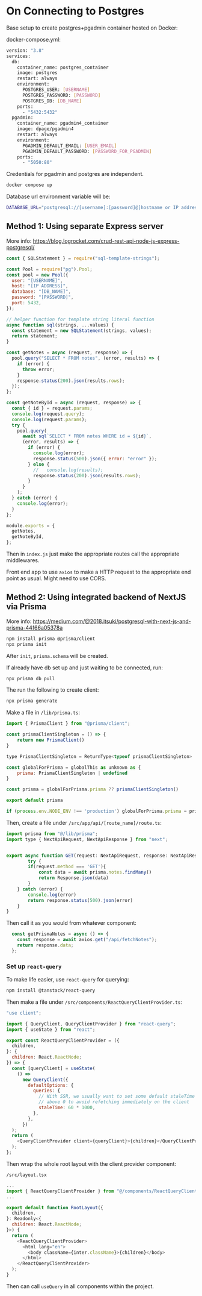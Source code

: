# On Connecting to Postgres

Base setup to create postgres+pgadmin container hosted on Docker:

docker-compose.yml:

```bash
version: "3.8"
services:
  db:
    container_name: postgres_container
    image: postgres
    restart: always
    environment:
      POSTGRES_USER: [USERNAME]
      POSTGRES_PASSWORD: [PASSWORD]
      POSTGRES_DB: [DB_NAME]
    ports:
      - "5432:5432"
  pgadmin:
    container_name: pgadmin4_container
    image: dpage/pgadmin4
    restart: always
    environment:
      PGADMIN_DEFAULT_EMAIL: [USER_EMAIL]
      PGADMIN_DEFAULT_PASSWORD: [PASSWORD_FOR_PGADMIN]
    ports:
      - "5050:80"
```

Credentials for pgadmin and postgres are independent.

```bash
docker compose up
```

Database url environment variable will be:

```bash
DATABASE_URL="postgresql://[username]:[password]@[hostname or IP address]:5432/[db_name]?schema=public"
```

## Method 1: Using separate Express server

More info: <https://blog.logrocket.com/crud-rest-api-node-js-express-postgresql/>

```javascript
const { SQLStatement } = require("sql-template-strings");

const Pool = require("pg").Pool;
const pool = new Pool({
  user: "[USERNAME]",
  host: "[IP ADDRESS]",
  database: "[DB_NAME]",
  password: "[PASSWORD]",
  port: 5432,
});

// helper function for template string literal function
async function sql(strings, ...values) {
  const statement = new SQLStatement(strings, values);
  return statement;
}

const getNotes = async (request, response) => {
  pool.query("SELECT * FROM notes", (error, results) => {
    if (error) {
      throw error;
    }
    response.status(200).json(results.rows);
  });
};

const getNoteById = async (request, response) => {
  const { id } = request.params;
  console.log(request.query);
  console.log(request.params);
  try {
    pool.query(
      await sql`SELECT * FROM notes WHERE id = ${id}`,
      (error, results) => {
        if (error) {
          console.log(error);
          response.status(500).json({ error: "error" });
        } else {
          //   console.log(results);
          response.status(200).json(results.rows);
        }
      }
    );
  } catch (error) {
    console.log(error);
  }
};

module.exports = {
  getNotes,
  getNoteById,
};
```

Then in `index.js` just make the appropriate routes call the appropriate middlewares.

Front end app to use `axios` to make a HTTP request to the appropriate end point as usual. Might need to use CORS.

## Method 2: Using integrated backend of NextJS via Prisma

More info: <https://medium.com/@2018.itsuki/postgresql-with-next-js-and-prisma-44f66a05378a>

```bash
npm install prisma @prisma/client
npx prisma init
```

After `init`, `prisma.schema` will be created.

If already have db set up and just waiting to be connected, run:

```bash
npx prisma db pull
```

The run the following to create client:

```bash
npx prisma generate
```

Make a file in `/lib/prisma.ts`:

```javascript
import { PrismaClient } from "@prisma/client";

const prismaClientSingleton = () => {
    return new PrismaClient()
}

type PrismaClientSingleton = ReturnType<typeof prismaClientSingleton>

const globalForPrisma = globalThis as unknown as {
    prisma: PrismaClientSingleton | undefined
}

const prisma = globalForPrisma.prisma ?? prismaClientSingleton()

export default prisma

if (process.env.NODE_ENV !== 'production') globalForPrisma.prisma = prisma
```

Then, create a file under `/src/app/api/[route_name]/route.ts`:

```javascript
import prisma from "@/lib/prisma";
import type { NextApiRequest, NextApiResponse } from "next";


export async function GET(request: NextApiRequest, response: NextApiResponse) {
        try {
        if(request.method === 'GET'){
            const data = await prisma.notes.findMany()
            return Response.json(data)
        }
    } catch (error) {
        console.log(error)
        return response.status(500).json(error)
    }
}
```

Then call it as you would from whatever component:

```javascript
  const getPrismaNotes = async () => {
    const response = await axios.get("/api/fetchNotes");
    return response.data;
  };
```

### Set up `react-query`

To make life easier, use `react-query` for querying:

```bash
npm install @tanstack/react-query
```

Then make a file under `/src/components/ReactQueryClientProvider.ts`:

```javascript
"use client";

import { QueryClient, QueryClientProvider } from "react-query";
import { useState } from "react";

export const ReactQueryClientProvider = ({
  children,
}: {
  children: React.ReactNode;
}) => {
  const [queryClient] = useState(
    () =>
      new QueryClient({
        defaultOptions: {
          queries: {
            // With SSR, we usually want to set some default staleTime
            // above 0 to avoid refetching immediately on the client
            staleTime: 60 * 1000,
          },
        },
      })
  );
  return (
    <QueryClientProvider client={queryClient}>{children}</QueryClientProvider>
  );
};
```

Then wrap the whole root layout with the client provider component:

`/src/layout.tsx`

```javascript
...
import { ReactQueryClientProvider } from "@/components/ReactQueryClientProvider";
...

export default function RootLayout({
  children,
}: Readonly<{
  children: React.ReactNode;
}>) {
  return (
    <ReactQueryClientProvider>
      <html lang="en">
        <body className={inter.className}>{children}</body>
      </html>
    </ReactQueryClientProvider>
  );
}
```

Then can call `useQuery` in all components within the project.
